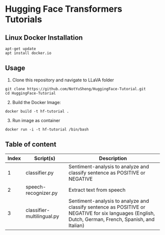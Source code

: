 # Hugging Face Transformers Tutorials

## Linux Docker Installation

```
apt-get update
apt install docker.io 
```

## Usage

1.  Clone this repository and navigate to LLaVA folder
```
git clone https://github.com/NotYuSheng/HuggingFace-Tutorial.git
cd HuggingFace-Tutorial
```

2.  Build the Docker Image:
```
docker build -t hf-tutorial .
```

3.  Run image as container
```
docker run -i -t hf-tutorial /bin/bash
```

## Table of content

| Index | Script(s) | Description |
| --- | --- | --- |
| 1 | classifier.py | Sentiment-analysis to analyze and classify sentence as POSITIVE or NEGATIVE |
| 2 | speech-recognizer.py | Extract text from speech |
| 3 | classifier-multilingual.py | Sentiment-analysis to analyze and classify sentence as POSITIVE or NEGATIVE for six languages (English, Dutch, German, French, Spanish, and Italian) |
